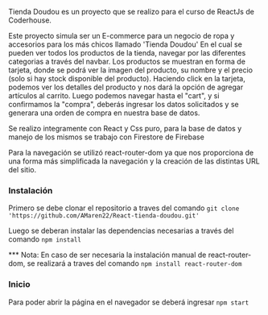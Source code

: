 Tienda Doudou es un proyecto que se realizo para el curso de ReactJs de Coderhouse.

Este proyecto simula ser un E-commerce para un negocio de ropa y accesorios para los más chicos llamado 'Tienda Doudou'
En el cual se pueden ver todos los productos de la tienda, navegar por las diferentes categorias a través del navbar. Los productos se muestran en forma de tarjeta, donde se podrá ver la imagen del producto, su nombre y el precio (solo si hay stock disponible del producto).
Haciendo click en la tarjeta, podemos ver los detalles del producto y nos dará la opción de agregar artículos al carrito.
Luego podemos navegar hasta el "cart", y si confirmamos la "compra", deberás ingresar los datos solicitados y se generara una orden de compra en nuestra base de datos. 

Se realizo integramente con React y Css puro, para la base de datos y manejo de los mismos se trabajo con Firestore de Firebase

Para la navegación se utilizó react-router-dom ya que nos proporciona de una forma más simplificada la navegación y la creación de las distintas URL del sitio.

### Instalación

Primero se debe clonar el repositorio a traves del comando `git clone 'https://github.com/AMaren22/React-tienda-doudou.git'`

Luego se deberan instalar las dependencias necesarias a través del comando `npm install`

*** Nota: En caso de ser necesaria la instalación manual de react-router-dom, se realizará  a traves del comando `npm install react-router-dom`

### Inicio

Para poder abrir la página en el navegador se deberá ingresar `npm start`